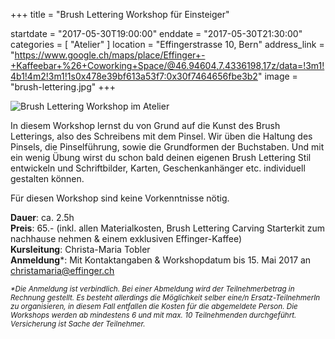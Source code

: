 +++
title = "Brush Lettering Workshop für Einsteiger"

startdate = "2017-05-30T19:00:00"
enddate = "2017-05-30T21:30:00"
categories = [ "Atelier" ]
location = "Effingerstrasse 10, Bern"
address_link = "https://www.google.ch/maps/place/Effinger+-+Kaffeebar+%26+Coworking+Space/@46.94604,7.4336198,17z/data=!3m1!4b1!4m2!3m1!1s0x478e39bf613a53f7:0x30f7464656fbe3b2"
image = "brush-lettering.jpg"
+++

![Brush Lettering Workshop im Atelier](brush-lettering.jpg)

In diesem Workshop lernst du von Grund auf die Kunst des Brush Letterings, also des Schreibens mit dem Pinsel. Wir üben die Haltung des Pinsels, die Pinselführung, sowie die Grundformen der Buchstaben. Und mit ein wenig Übung wirst du schon bald deinen eigenen Brush Lettering Stil entwickeln und Schriftbilder, Karten, Geschenkanhänger etc. individuell gestalten können.

Für diesen Workshop sind keine Vorkenntnisse nötig.


**Dauer**: ca. 2.5h  
**Preis**: 65.- (inkl. allen Materialkosten, Brush Lettering Carving Starterkit zum nachhause nehmen & einem exklusiven Effinger-Kaffee)   
**Kursleitung**: Christa-Maria Tobler   
**Anmeldung**\*: Mit Kontaktangaben & Workshopdatum bis 15. Mai 2017 an [christamaria@effinger.ch](mailto:christamaria@effinger.ch)

<small>*\*Die Anmeldung ist verbindlich. Bei einer Abmeldung wird der Teilnehmerbetrag in Rechnung gestellt. Es besteht allerdings die Möglichkeit selber eine/n Ersatz-TeilnehmerIn zu organisieren, in diesem Fall entfallen die Kosten für die abgemeldete Person. Die Workshops werden ab mindestens 6 und mit max. 10 Teilnehmenden durchgeführt. Versicherung ist Sache der Teilnehmer.*</small>
